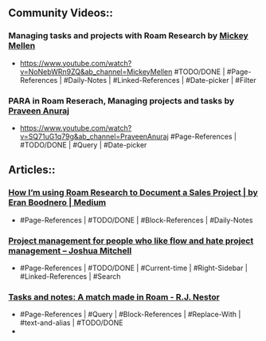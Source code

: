 ## Community Videos::
### Managing tasks and projects with Roam Research by [Mickey Mellen](<./Mickey Mellen.md>)

- <https://www.youtube.com/watch?v=NoNebWRn9ZQ&ab_channel=MickeyMellen>
#TODO/DONE | #Page-References | #Daily-Notes | #Linked-References | #Date-picker | #Filter 
### PARA in Roam Reserach, Managing projects and tasks by [Praveen Anuraj](<./Praveen Anuraj.md>)

- <https://www.youtube.com/watch?v=SQ71uG1q79g&ab_channel=PraveenAnuraj>
#Page-References | #TODO/DONE | #Query | #Date-picker 
## Articles::
### [How I’m using Roam Research to Document a Sales Project | by Eran Boodnero | Medium](https://medium.com/@eboodnero/how-i-became-a-productivity-power-house-9da20ba728c0)
- #Page-References | #TODO/DONE | #Block-References | #Daily-Notes 
### [Project management for people who like flow and hate project management – Joshua Mitchell](https://lelon.io/blog/roam-research-project-management)
- #Page-References | #TODO/DONE | #Current-time | #Right-Sidebar | #Linked-References | #Search 
### [Tasks and notes: A match made in Roam - R.J. Nestor](https://rjnestor.com/home/tasks-and-notes-a-match-made-in-roam/)
- #Page-References | #Query | #Block-References | #Replace-With |  #text-and-alias | #TODO/DONE
- 